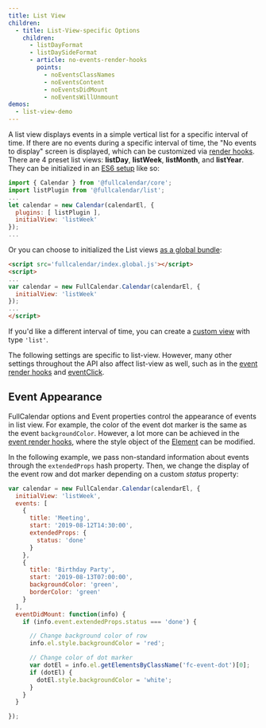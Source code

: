 ```yaml
---
title: List View
children:
  - title: List-View-specific Options
    children:
      - listDayFormat
      - listDaySideFormat
      - article: no-events-render-hooks
        points:
          - noEventsClassNames
          - noEventsContent
          - noEventsDidMount
          - noEventsWillUnmount
demos:
  - list-view-demo
---
```


A list view displays events in a simple vertical list for a specific interval of time. If there are no events during a specific interval of time, the "No events to display" screen is displayed, which can be customized via [render hooks](no-events-render-hooks). There are 4 preset list views: **listDay**, **listWeek**, **listMonth**, and **listYear**. They can be initialized in an [ES6 setup](initialize-es6) like so:

```js
import { Calendar } from '@fullcalendar/core';
import listPlugin from '@fullcalendar/list';
...
let calendar = new Calendar(calendarEl, {
  plugins: [ listPlugin ],
  initialView: 'listWeek'
});
...
```

Or you can choose to initialized the List views [as a global bundle](initialize-globals):

```html
<script src='fullcalendar/index.global.js'></script>
<script>
...
var calendar = new FullCalendar.Calendar(calendarEl, {
  initialView: 'listWeek'
});
...
</script>
```

If you'd like a different interval of time, you can create a [custom view](custom-view-with-settings) with type `'list'`.

The following settings are specific to list-view. However, many other settings throughout the API also affect list-view as well, such as  in the [event render hooks](event-render-hooks) and [eventClick](eventClick).

## Event Appearance

FullCalendar options and Event properties control the appearance of events in list view. For example, the color of the event dot marker is the same as the event `backgroundColor`. However, a lot more can be achieved in the [event render hooks](event-render-hooks), where the style object of the [Element](https://developer.mozilla.org/en-US/docs/Web/API/HTMLElement/style) can be modified.

In the following example, we pass non-standard information about events through the `extendedProps` hash property. Then, we change the display of the event row and dot marker depending on a custom _status_ property:

```js
var calendar = new FullCalendar.Calendar(calendarEl, {
  initialView: 'listWeek',
  events: [
    {
      title: 'Meeting',
      start: '2019-08-12T14:30:00',
      extendedProps: {
        status: 'done'
      }
    },
    {
      title: 'Birthday Party',
      start: '2019-08-13T07:00:00',
      backgroundColor: 'green',
      borderColor: 'green'
    }
  ],
  eventDidMount: function(info) {
    if (info.event.extendedProps.status === 'done') {

      // Change background color of row
      info.el.style.backgroundColor = 'red';

      // Change color of dot marker
      var dotEl = info.el.getElementsByClassName('fc-event-dot')[0];
      if (dotEl) {
        dotEl.style.backgroundColor = 'white';
      }
    }
  }

});
```
